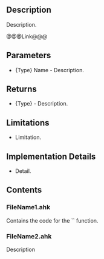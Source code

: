 ## Description
Description.

@@@Link@@@

## Parameters
- {Type} Name - Description.

## Returns
- {Type} - Description.

## Limitations
- Limitation.

## Implementation Details
- Detail.

## Contents

### FileName1.ahk
Contains the code for the `` function.

### FileName2.ahk
Description
